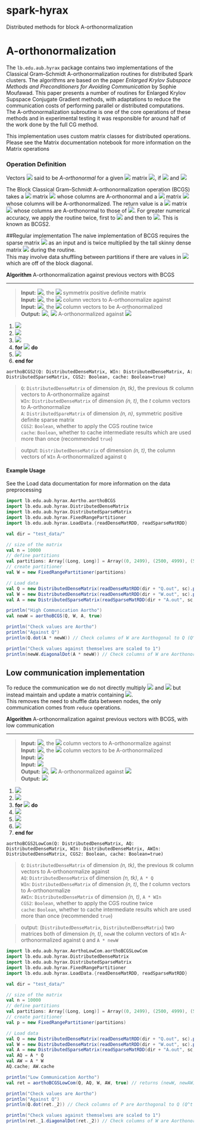 # spark-hyrax
Distributed methods for block A-orthonormalization

# A-orthonormalization
The `lb.edu.aub.hyrax` package contains two implementations of the Classical Gram–Schmidt A-orthonormalization routines for distributed Spark clusters. The algorithms are based on the paper _Enlarged Krylov Subspace Methods and Preconditioners for Avoiding Communication_ by Sophie Moufawad. This paper presents a number of routines for Enlarged Krylov Supspace Conjugate Gradient methods, with adaptations to reduce the communication costs of performing parallel or distributed computations. The A-orthonormalization subroutine is one of the core operations of these methods and in experimental testing it was responsible for around half of the work done by the full CG method.

This implementation uses custom matrix classes for distributed operations. Please see the Matrix documentation notebook for more information on the Matrix operations

### Operation Definition
Vectors <img src="https://render.githubusercontent.com/render/math?math=u,v\in \mathbb{R}^n"> said to be _A-orthonormal_ for a given <img src="https://render.githubusercontent.com/render/math?math=n\times n"> matrix <img src="https://render.githubusercontent.com/render/math?math=A">, if <img src="https://render.githubusercontent.com/render/math?math=u^tAv=0"> and <img src="https://render.githubusercontent.com/render/math?math=u^tAu=v^tAv=1">

The Block Classical Gram–Schmidt A-orthonormalization operation (BCGS) takes a <img src="https://render.githubusercontent.com/render/math?math=n\times tk"> matrix <img src="https://render.githubusercontent.com/render/math?math=Q"> whose columns are A-orthonormal and a <img src="https://render.githubusercontent.com/render/math?math=n\times t"> matrix <img src="https://render.githubusercontent.com/render/math?math=W"> whose columns will be A-orthonormalized. The return value is a <img src="https://render.githubusercontent.com/render/math?math=n\times t"> matrix <img src="https://render.githubusercontent.com/render/math?math=W'"> whose columns are A-orthonormal to those of <img src="https://render.githubusercontent.com/render/math?math=Q">. For greater numerical accuracy, we apply the routine twice, first to <img src="https://render.githubusercontent.com/render/math?math=(Q,W)"> and then to <img src="https://render.githubusercontent.com/render/math?math=(Q,W')">. This is known as BCGS2.

##Regular implementation
The naive implementation of BCGS requires the sparse matrix <img src="https://render.githubusercontent.com/render/math?math=A"> as an input and is twice multiplied by the tall skinny dense matrix <img src="https://render.githubusercontent.com/render/math?math=W"> during the routine.  
This may involve data shuffling between partitions if there are values in <img src="https://render.githubusercontent.com/render/math?math=A"> which are off of the block diagonal.

**Algorithm**  A-orthonormalization against previous vectors with BCGS
___
> **Input:** <img src="https://render.githubusercontent.com/render/math?math=A">, the <img src="https://render.githubusercontent.com/render/math?math=n\times n"> symmetrix positive definite matrix  
> **Input:** <img src="https://render.githubusercontent.com/render/math?math=Q">, the <img src="https://render.githubusercontent.com/render/math?math=tk"> column vectors to A-orthonormalize against  
> **Input:** <img src="https://render.githubusercontent.com/render/math?math=W">, the <img src="https://render.githubusercontent.com/render/math?math=t"> column vectors to be A-orthonormalized  
> **Output:** <img src="https://render.githubusercontent.com/render/math?math=\tilde{W}">, <img src="https://render.githubusercontent.com/render/math?math=W"> A-orthonormalized against <img src="https://render.githubusercontent.com/render/math?math=Q">

1. <img src="https://render.githubusercontent.com/render/math?math=X=AW">
2. <img src="https://render.githubusercontent.com/render/math?math=\tilde{W}= W - Q(Q^tX)">
3. <img src="https://render.githubusercontent.com/render/math?math=\tilde{X} = A\tilde{W}">
4. **for** <img src="https://render.githubusercontent.com/render/math?math=i=1:t"> **do**
5. <img src="https://render.githubusercontent.com/render/math?math=\quad \tilde{W}(:,i)=\frac{\tilde{W}(:i)}{\sqrt{\tilde{W}(:i)^t\tilde{X}(:,i)}}">
6. **end for**

`aorthoBCGS2(Q: DistributedDenseMatrix, WIn: DistributedDenseMatrix, A: DistributedSparseMatrix, CGS2: Boolean, cache: Boolean=true)`

> `Q`: `DistributedDenseMatrix` of dimension _(n, tk)_, the previous _tk_ column vectors to A-orthonormalize against  
> `WIn`: `DistributedDenseMatrix` of dimension _(n, t)_, the _t_ column vectors to A-orthonormalize   
> `A`: `DistributedSpareMatrix` of dimension _(n, n)_, symmetric positive definite sparse matrix  
> `CGS2`: `Boolean`, whether to apply the CGS routine twice  
> `cache`: `Boolean`, whether to cache intermediate results which are used more than once (recommended `true`)  

> output: `DistributedDenseMatrix` of dimension _(n, t)_, the column vectors of `WIn` A-orthonormalized against `Q`

#### Example Usage
See the Load data documentation for more information on the data preprocessing

```Scala
import lb.edu.aub.hyrax.Aortho.aorthoBCGS
import lb.edu.aub.hyrax.DistributedDenseMatrix
import lb.edu.aub.hyrax.DistributedSparseMatrix
import lb.edu.aub.hyrax.FixedRangePartitioner
import lb.edu.aub.hyrax.LoadData.{readDenseMatRDD, readSparseMatRDD}

val dir = "test_data/"

// size of the matrix
val n = 10000
// define partitions
val partitions: Array[(Long, Long)] = Array((0, 2499), (2500, 4999), (5000, 7499), (7500, 9999))
// create partitioner
val W = new FixedRangePartitioner(partitions)

// Load data
val Q = new DistributedDenseMatrix(readDenseMatRDD(dir + "Q.out", sc).partitionBy(p).cache)
val W = new DistributedDenseMatrix(readDenseMatRDD(dir + "W.out", sc).partitionBy(p).cache)
val A = new DistributedSparseMatrix(readSparseMatRDD(dir + "A.out", sc, false, false).partitionBy(p).cache, n)

println("High Communication Aortho")
val newW = aorthoBCGS(Q, W, A, true)

println("Check values are Aortho")
println("Against Q")
println(Q.dot(A * newW)) // Check columns of W are Aorthogonal to Q (Q^t * A * W = 0)

println("Check values against themselves are scaled to 1")
println(newW.diagonalDot(A * newW)) // Check columns of W are Aorthonormal (W_i^t * A * W_i = 1)
```

## Low communication implementation
To reduce the communication we do not directly multiply <img src="https://render.githubusercontent.com/render/math?math=A"> and <img src="https://render.githubusercontent.com/render/math?math=W"> but instead maintain and update a matrix containing <img src="https://render.githubusercontent.com/render/math?math=AW">.  
This removes the need to shuffle data between nodes, the only communication comes from `reduce` operations.

**Algorithm**  A-orthonormalization against previous vectors with BCGS, with low communication
___

> **Input:** <img src="https://render.githubusercontent.com/render/math?math=Q">, the <img src="https://render.githubusercontent.com/render/math?math=tk"> column vectors to A-orthonormalize against  
> **Input:** <img src="https://render.githubusercontent.com/render/math?math=W">, the <img src="https://render.githubusercontent.com/render/math?math=t"> column vectors to be A-orthonormalized  
> **Input:** <img src="https://render.githubusercontent.com/render/math?math=\mathcal{X}=AQ">  
> **Input:** <img src="https://render.githubusercontent.com/render/math?math=X=AW">  
> **Output:** <img src="https://render.githubusercontent.com/render/math?math=\tilde{W}">, <img src="https://render.githubusercontent.com/render/math?math=W"> A-orthonormalized against <img src="https://render.githubusercontent.com/render/math?math=Q">  
> **Output:** <img src="https://render.githubusercontent.com/render/math?math=\tilde{X}=A\tilde{W}">

1. <img src="https://render.githubusercontent.com/render/math?math=\tilde{W}= W - Q(Q^tX)">
2. <img src="https://render.githubusercontent.com/render/math?math=\tilde{X}= X - \mathcal{X}(Q^tX)">
4. **for** <img src="https://render.githubusercontent.com/render/math?math=i=1:t"> **do**
5. <img src="https://render.githubusercontent.com/render/math?math=\quad s_i = \sqrt{\tilde{W}(:i)^t\tilde{X}(:,i)}">
6. <img src="https://render.githubusercontent.com/render/math?math=\quad \tilde{W}(:,i)=\frac{\tilde{W}(:i)}{s_i}">
7. <img src="https://render.githubusercontent.com/render/math?math=\quad \tilde{X}(:,i)=\frac{\tilde{X}(:i)}{s_i}">
8. **end for**

`aorthoBCGS2LowCom(Q: DistributedDenseMatrix, AQ: DistributedDenseMatrix, WIn: DistributedDenseMatrix, AWIn: DistributedDenseMatrix, CGS2: Boolean, cache: Boolean=true)`

> `Q`: `DistributedDenseMatrix` of dimension _(n, tk)_, the previous _tk_ column vectors to A-orthonormalize against  
> `AQ`: `DistributedDenseMatrix` of dimension _(n, tk)_, `A * Q`  
> `WIn`: `DistributedDenseMatrix` of dimension _(n, t)_, the _t_ column vectors to A-orthonormalize   
> `AWIn`: `DistributedDenseMatrix` of dimension _(n, t)_, `A * WIn`  
> `CGS2`: `Boolean`, whether to apply the CGS routine twice  
> `cache`: `Boolean`, whether to cache intermediate results which are used more than once (recommended `true`)  

> output: (`DistributedDenseMatrix`, `DistributedDenseMatrix`) two matrices both of dimension _(n, t)_, `newW` the column vectors of `WIn` A-orthonormalized against `Q` and `A * newW`

```Scala
import lb.edu.aub.hyrax.AorthoLowCom.aorthoBCGSLowCom
import lb.edu.aub.hyrax.DistributedDenseMatrix
import lb.edu.aub.hyrax.DistributedSparseMatrix
import lb.edu.aub.hyrax.FixedRangePartitioner
import lb.edu.aub.hyrax.LoadData.{readDenseMatRDD, readSparseMatRDD}

val dir = "test_data/"

// size of the matrix
val n = 10000
// define partitions
val partitions: Array[(Long, Long)] = Array((0, 2499), (2500, 4999), (5000, 7499), (7500, 9999))
// create partitioner
val p = new FixedRangePartitioner(partitions)

// Load data
val Q = new DistributedDenseMatrix(readDenseMatRDD(dir + "Q.out", sc).partitionBy(p).cache)
val W = new DistributedDenseMatrix(readDenseMatRDD(dir + "W.out", sc).partitionBy(p).cache)
val A = new DistributedSparseMatrix(readSparseMatRDD(dir + "A.out", sc, false, false).partitionBy(p).cache, n)
val AQ = A * Q
val AW = A * W
AQ.cache; AW.cache

println("Low Communication Aortho")
val ret = aorthoBCGSLowCom(Q, AQ, W, AW, true) // returns (newW, newAW)

println("Check values are Aortho")
println("Against Q")
println(Q.dot(ret._2)) // Check columns of P are Aorthogonal to Q (Q^t * AW = 0)

println("Check values against themselves are scaled to 1")
println(ret._1.diagonalDot(ret._2)) // Check columns of W are Aorthonormal (W_i^t * AW_i = 1)
```
